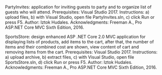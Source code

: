 PartyInvites: application for inviting guests to party and to organize list of guests who will attend.
Prerequisites: Visual Studio 2017.
Instructions: a) upload files, b) with Visual Studio, open file PartyInvites.sln, c) click Run or press F5.
Author: Iztok Hudales.
Acknowledgments: Freeman A., Pro ASP.NET Core MVC Sixth Edition, 2016.

SportsStore: design enhanced ASP .NET Core 2.0 MVC application for displaying lists of products, add items to the cart, after that, the number of items and their combined cost are shown, view content of cart and removing items from the cart.
Prerequisites: Visual Studio 2017.
Instructions: a) upload archive, b) extract files, c) with Visual Studio, open file SportsStore.sln, d) click Run or press F5.
Author: Iztok Hudales.
Acknowledgments: Freeman A., Pro ASP.NET Core MVC Sixth Edition, 2016.
